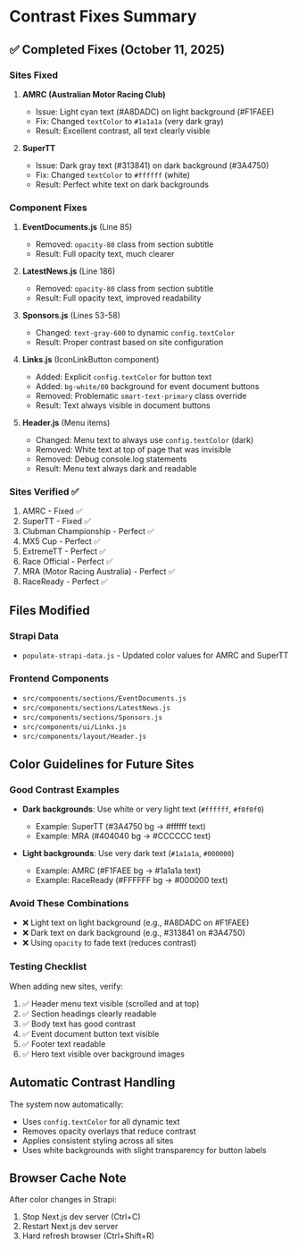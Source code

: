 # Contrast Fixes Summary

## ✅ Completed Fixes (October 11, 2025)

### Sites Fixed
1. **AMRC (Australian Motor Racing Club)**
   - Issue: Light cyan text (#A8DADC) on light background (#F1FAEE)
   - Fix: Changed `textColor` to `#1a1a1a` (very dark gray)
   - Result: Excellent contrast, all text clearly visible

2. **SuperTT**
   - Issue: Dark gray text (#313841) on dark background (#3A4750)
   - Fix: Changed `textColor` to `#ffffff` (white)
   - Result: Perfect white text on dark backgrounds

### Component Fixes
1. **EventDocuments.js** (Line 85)
   - Removed: `opacity-80` class from section subtitle
   - Result: Full opacity text, much clearer

2. **LatestNews.js** (Line 186)
   - Removed: `opacity-80` class from section subtitle
   - Result: Full opacity text, improved readability

3. **Sponsors.js** (Lines 53-58)
   - Changed: `text-gray-600` to dynamic `config.textColor`
   - Result: Proper contrast based on site configuration

4. **Links.js** (IconLinkButton component)
   - Added: Explicit `config.textColor` for button text
   - Added: `bg-white/80` background for event document buttons
   - Removed: Problematic `smart-text-primary` class override
   - Result: Text always visible in document buttons

5. **Header.js** (Menu items)
   - Changed: Menu text to always use `config.textColor` (dark)
   - Removed: White text at top of page that was invisible
   - Removed: Debug console.log statements
   - Result: Menu text always dark and readable

### Sites Verified ✅
1. AMRC - Fixed ✅
2. SuperTT - Fixed ✅
3. Clubman Championship - Perfect ✅
4. MX5 Cup - Perfect ✅
5. ExtremeTT - Perfect ✅
6. Race Official - Perfect ✅
7. MRA (Motor Racing Australia) - Perfect ✅
8. RaceReady - Perfect ✅

## Files Modified

### Strapi Data
- `populate-strapi-data.js` - Updated color values for AMRC and SuperTT

### Frontend Components
- `src/components/sections/EventDocuments.js`
- `src/components/sections/LatestNews.js`
- `src/components/sections/Sponsors.js`
- `src/components/ui/Links.js`
- `src/components/layout/Header.js`

## Color Guidelines for Future Sites

### Good Contrast Examples
- **Dark backgrounds**: Use white or very light text (`#ffffff`, `#f0f0f0`)
  - Example: SuperTT (#3A4750 bg → #ffffff text)
  - Example: MRA (#404040 bg → #CCCCCC text)

- **Light backgrounds**: Use very dark text (`#1a1a1a`, `#000000`)
  - Example: AMRC (#F1FAEE bg → #1a1a1a text)
  - Example: RaceReady (#FFFFFF bg → #000000 text)

### Avoid These Combinations
- ❌ Light text on light background (e.g., #A8DADC on #F1FAEE)
- ❌ Dark text on dark background (e.g., #313841 on #3A4750)
- ❌ Using `opacity` to fade text (reduces contrast)

### Testing Checklist
When adding new sites, verify:
1. ✅ Header menu text visible (scrolled and at top)
2. ✅ Section headings clearly readable
3. ✅ Body text has good contrast
4. ✅ Event document button text visible
5. ✅ Footer text readable
6. ✅ Hero text visible over background images

## Automatic Contrast Handling
The system now automatically:
- Uses `config.textColor` for all dynamic text
- Removes opacity overlays that reduce contrast
- Applies consistent styling across all sites
- Uses white backgrounds with slight transparency for button labels

## Browser Cache Note
After color changes in Strapi:
1. Stop Next.js dev server (Ctrl+C)
2. Restart Next.js dev server
3. Hard refresh browser (Ctrl+Shift+R)

